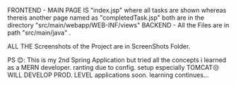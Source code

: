 FRONTEND - MAIN PAGE IS "index.jsp" where all tasks are shown whereas thereis another page named as "completedTask.jsp"  both are in the directory "src/main/webapp/WEB-INF/views"
BACKEND  - All the Files are in path "src/main/java" . 

ALL THE Screenshots of the Project are in ScreenShots Folder.

 PS 😊: This is my 2nd Spring Application but tried all the concepts i learned as a MERN developer. ranting due to config. setup especially TOMCAT😒
        WILL DEVELOP PROD. LEVEL applications soon. 
        learning continues...


